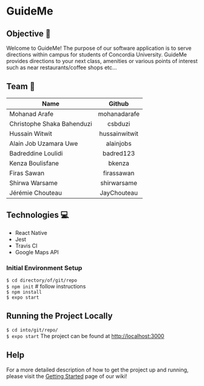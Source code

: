 # GuideMe

## Objective 🎯
Welcome to GuideMe! The purpose of our software application is to serve directions within campus for students of Concordia University. GuideMe provides directions to your next class, amenities or various points of interest such as near restaurants/coffee shops etc... 

## Team 👥
| Name          | Github        |
| ------------- |:-------------:|
| Mohanad Arafe | mohanadarafe |
| Christophe Shaka Bahenduzi | csbduzi |
| Hussain Witwit | hussainwitwit |
| Alain Job Uzamara Uwe | alainjobs |
| Badreddine Loulidi | badred123 |
| Kenza Boulisfane | bkenza |
| Firas Sawan | firassawan |
| Shirwa Warsame | shirwarsame |
| Jérémie Chouteau | JayChouteau |

## Technologies 💻
* React Native
* Jest
* Travis CI
* Google Maps API

### Initial Environment Setup
`$ cd directory/of/git/repo`  
`$ npm init` # follow instructions  
`$ npm install`  
`$ expo start` 

## Running the Project Locally
`$ cd into/git/repo/`  
`$ expo start`
The project can be found at [http://localhost:3000](http://localhost:3000) 

## Help
For a more detailed description of how to get the project up and running, please visit the [Getting Started](https://github.com/mohanadarafe/GuideMe/wiki/Getting-started) page of our wiki!

